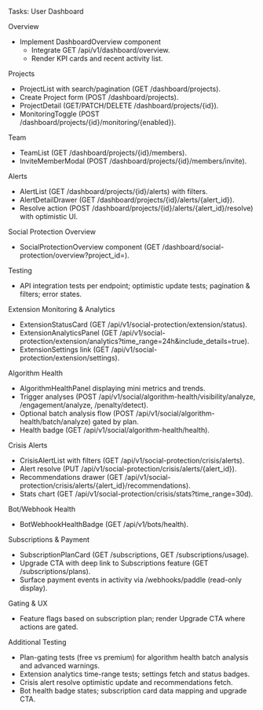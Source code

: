 Tasks: User Dashboard

Overview
- Implement DashboardOverview component
  - Integrate GET /api/v1/dashboard/overview.
  - Render KPI cards and recent activity list.

Projects
- ProjectList with search/pagination (GET /dashboard/projects).
- Create Project form (POST /dashboard/projects).
- ProjectDetail (GET/PATCH/DELETE /dashboard/projects/{id}).
- MonitoringToggle (POST /dashboard/projects/{id}/monitoring/{enabled}).

Team
- TeamList (GET /dashboard/projects/{id}/members).
- InviteMemberModal (POST /dashboard/projects/{id}/members/invite).

Alerts
- AlertList (GET /dashboard/projects/{id}/alerts) with filters.
- AlertDetailDrawer (GET /dashboard/projects/{id}/alerts/{alert_id}).
- Resolve action (POST /dashboard/projects/{id}/alerts/{alert_id}/resolve) with optimistic UI.

Social Protection Overview
- SocialProtectionOverview component (GET /dashboard/social-protection/overview?project_id=).

Testing
- API integration tests per endpoint; optimistic update tests; pagination & filters; error states.

Extension Monitoring & Analytics
- ExtensionStatusCard (GET /api/v1/social-protection/extension/status).
- ExtensionAnalyticsPanel (GET /api/v1/social-protection/extension/analytics?time_range=24h&include_details=true).
- ExtensionSettings link (GET /api/v1/social-protection/extension/settings).

Algorithm Health
- AlgorithmHealthPanel displaying mini metrics and trends.
- Trigger analyses (POST /api/v1/social/algorithm-health/visibility/analyze, /engagement/analyze, /penalty/detect).
- Optional batch analysis flow (POST /api/v1/social/algorithm-health/batch/analyze) gated by plan.
- Health badge (GET /api/v1/social/algorithm-health/health).

Crisis Alerts
- CrisisAlertList with filters (GET /api/v1/social-protection/crisis/alerts).
- Alert resolve (PUT /api/v1/social-protection/crisis/alerts/{alert_id}).
- Recommendations drawer (GET /api/v1/social-protection/crisis/alerts/{alert_id}/recommendations).
- Stats chart (GET /api/v1/social-protection/crisis/stats?time_range=30d).

Bot/Webhook Health
- BotWebhookHealthBadge (GET /api/v1/bots/health).

Subscriptions & Payment
- SubscriptionPlanCard (GET /subscriptions, GET /subscriptions/usage).
- Upgrade CTA with deep link to Subscriptions feature (GET /subscriptions/plans).
- Surface payment events in activity via /webhooks/paddle (read-only display).

Gating & UX
- Feature flags based on subscription plan; render Upgrade CTA where actions are gated.

Additional Testing
- Plan-gating tests (free vs premium) for algorithm health batch analysis and advanced warnings.
- Extension analytics time-range tests; settings fetch and status badges.
- Crisis alert resolve optimistic update and recommendations fetch.
- Bot health badge states; subscription card data mapping and upgrade CTA.